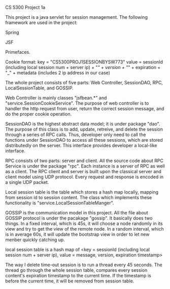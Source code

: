 CS 5300 Project 1a

This project is a java servlet for session management. The following framework are used in the project:

Spring

JSF

Primefaces.

Cookie format: key = "CS5300PROJ1SESSIONBYSW773" value = sessionId (including local session num + server ip) + "_" + version + "_" + expiration + "_"	+ metadata (includes 2 ip address in our case)

The whole project consists of five parts: Web Controller, SessionDAO, RPC, LocalSessionTable, and GOSSIP.

Web Controller is mainly classes "jsfbean.*" and "service.SessionCookieService". The purpose of web controller is to handler the http request from user, return the correct session message, and do the proper cookie operation.

SessionDAO is the highest abstract data model; it is under package "dao". The purpose of this class is to add, update, retreive, and delete the session through a series of RPC calls. Thus, developer only need to call the functions under SessionDAO to access all these sessions, which are stored distributedly on the server. This interface provides developer a local-like interface.

RPC consists of two parts: server and client. All the source code about RPC Service is under the package "rpc". Each instance is a server of RPC as well as a client. The RPC client and server is built upon the classical server and client model using UDP protocol. Every request and response is encoded in a single UDP packet.

Local session table is the table which stores a hash map locally, mapping from session id to session content. The class which implements these functionality is "service.LocalSessionTableManger".

GOSSIP is the communication model in this project. All the file about GOSSIP protocol is under the pacakage "gossip". It basically does two things. In a fixed interval, which is 45s, it will choose a node randomly in its view and try to get the view of the remote node. In a random interval, which is in average 60s, it will update the bootstrap view in order to let new menber quickly catching up.


local session table is a hash map of <key = sessionId (including local session num + server ip), value = message, version, expiration timestamp>


The way I delete time-out session is to run a thread every 45 seconds. The thread go through the whole session table, compares every session content's expiration timestamp to the current time. If the timestamp is before the current time, it will be removed from session table.

